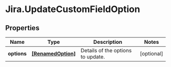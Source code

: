 # Jira.UpdateCustomFieldOption

## Properties

Name | Type | Description | Notes
------------ | ------------- | ------------- | -------------
**options** | [**[RenamedOption]**](RenamedOption.md) | Details of the options to update. | [optional] 


